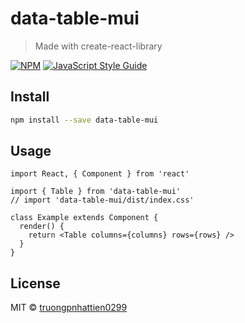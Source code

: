 # data-table-mui

> Made with create-react-library

[![NPM](https://img.shields.io/npm/v/data-table-mui.svg)](https://www.npmjs.com/package/data-table-mui) [![JavaScript Style Guide](https://img.shields.io/badge/code_style-standard-brightgreen.svg)](https://standardjs.com)

## Install

```bash
npm install --save data-table-mui
```

## Usage

```tsx
import React, { Component } from 'react'

import { Table } from 'data-table-mui'
// import 'data-table-mui/dist/index.css'

class Example extends Component {
  render() {
    return <Table columns={columns} rows={rows} />
  }
}
```

## License

MIT © [truongpnhattien0299](https://github.com/truongpnhattien0299)
